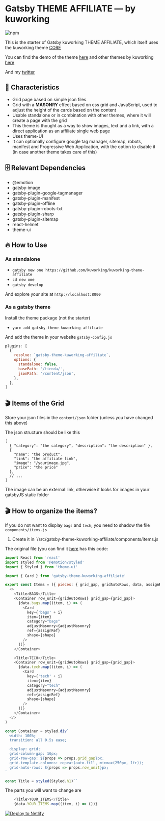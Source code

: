 # Gatsby THEME AFFILIATE — by kuworking

![npm](https://img.shields.io/npm/v/kuworking-theme-affiliate?style=flat-square)

This is the starter of Gatsby kuworking THEME AFFILIATE, which itself uses the kuworking theme [CORE](https://github.com/kuworking/gatsby-theme-kuworking-core)

You can find the demo of the theme [here](https://www.kuworking.com/themes/affiliate) and other themes by kuworking [here](https://www.kuworking.com/themes)

And my [twitter](https://twitter.com/intent/follow?screen_name=kuworking)

## 🚀 Characteristics

- Grid page based on simple json files
- Grid with a **MASONRY** effect based on css grid and JavaScript, used to adjust the height of the cards based on the content
- Usable standalone or in combination with other themes, where it will create a page with the grid
- This theme is thought as a way to show images, text and a link, with a direct application as an affiliate single web page
- Uses theme-UI
- It can optionally configure google tag manager, sitemap, robots, manifest and Progressive Web Application, with the option to disable it (in case another theme takes care of this)

## 🗄️ Relevant Dependencies

- @emotion
- gatsby-image
- gatsby-plugin-google-tagmanager
- gatsby-plugin-manifest
- gatsby-plugin-offline
- gatsby-plugin-robots-txt
- gatsby-plugin-sharp
- gatsby-plugin-sitemap
- react-helmet
- theme-ui

## 🔥 How to Use

### As standalone

- `gatsby new one https://github.com/kuworking/kuworking-theme-affiliate`
- `cd new one`
- `gatsby develop`

And explore your site at `http://localhost:8000`

### As a gatsby theme

Install the theme package (not the starter)

- `yarn add gatsby-theme-kuworking-affiliate`

And add the theme in your website `gatsby-config.js`

```js
plugins: [
  {
    resolve: `gatsby-theme-kuworking-affiliate`,
    options: {
      standalone: false,
      basePath: '/tienda/',
      jsonPath: '/content/json',
    },
  },
]
```

## 🎬 Items of the Grid

Store your json files in the `content/json` folder (unless you have changed this above)

The json structure should be like this

```
[
  { "category": "the category", "description": "the description" },
  {
    "name": "the product",
    "link": "the affiliate link",
    "image": "/yourimage.jpg",
    "price": "the price"
  },
  // ...
]
```

The image can be an external link, otherwise it looks for images in your gatsbyJS static folder

## 🎬 How to organize the items?

If you do not want to display `bags` and `tech`, you need to shadow the file `components/items.js`

1. Create it in `/src/gatsby-theme-kuworking-affiliate/components/items.js

The original file (you can find it [here](https://github.com/kuworking/gatsby-theme-kuworking-affiliate/blob/master/src/components/items.js) has this code:

```js
import React from 'react'
import styled from '@emotion/styled'
import { Styled } from 'theme-ui'

import { Card } from 'gatsby-theme-kuworking-affiliate'

export const Items = ({ pieces: { grid_gap, gridAutoRows, data, assignRef, adjustMasonry, shape } }) => (
  <>
    <Title>BAGS</Title>
    <Container row_unit={gridAutoRows} grid_gap={grid_gap}>
      {data.bags.map((item, i) => (
        <Card
          key={'bags' + i}
          item={item}
          category="bags"
          adjustMasonry={adjustMasonry}
          ref={assignRef}
          shape={shape}
        />
      ))}
    </Container>

    <Title>TECH</Title>
    <Container row_unit={gridAutoRows} grid_gap={grid_gap}>
      {data.tech.map((item, i) => (
        <Card
          key={'tech' + i}
          item={item}
          category="tech"
          adjustMasonry={adjustMasonry}
          ref={assignRef}
          shape={shape}
        />
      ))}
    </Container>
  </>
)

const Container = styled.div`
  width: 100%;
  transition: all 0.5s ease;

  display: grid;
  grid-column-gap: 10px;
  grid-row-gap: ${props => props.grid_gap}px;
  grid-template-columns: repeat(auto-fill, minmax(250px, 1fr));
  grid-auto-rows: ${props => props.row_unit}px;
`

const Title = styled(Styled.h1)``
```

The parts you will want to change are

```js
    <Title>YOUR_ITEMS</Title>
    {data.YOUR_ITEMS.map((item, i) => ())}
```

[![Deploy to Netlify](https://www.netlify.com/img/deploy/button.svg)](https://app.netlify.com/start/deploy?repository=https://github.com/kuworking/kuworking-theme-affiliate)

